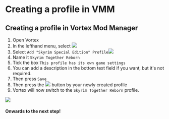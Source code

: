 # Creating a profile in VMM

## Creating a profile in Vortex Mod Manager

1. Open Vortex
2. In the lefthand menu, select ![](https://i.imgur.com/dYaZzWv.png)
3. Select `Add "Skyrim Special Edition" Profile`![](https://i.imgur.com/FyDGrvf.png)
4. Name it `Skyrim Together Reborn`
5. Tick the box `This profile has its own game settings`
6. You can add a description in the bottom text field if you want, but it's not required.
7. Then press `Save`
8. Then press the ![](https://i.imgur.com/vJnvzXo.png) button by your newly created profile
9. Vortex will now switch to the `Skyrim Together Reborn` profile.

![](https://i.imgur.com/LIJZc3a.gif)

#### Onwards to the next step!
